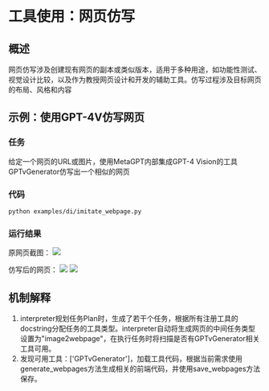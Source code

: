 # 工具使用：网页仿写

## 概述

网页仿写涉及创建现有网页的副本或类似版本，适用于多种用途，如功能性测试、视觉设计比较，以及作为教授网页设计和开发的辅助工具。仿写过程涉及目标网页的布局、风格和内容

## 示例：使用GPT-4V仿写网页

### 任务

给定一个网页的URL或图片，使用MetaGPT内部集成GPT-4 Vision的工具GPTvGenerator仿写出一个相似的网页

### 代码

```bash
python examples/di/imitate_webpage.py
```

### 运行结果

原网页截图：
<img src="../../../../../public/image/guide/use_cases/interpreter/ori_webpage.png">

仿写后的网页：
<img src="../../../../../public/image/guide/use_cases/interpreter/imitate1.png">
<img src="../../../../../public/image/guide/use_cases/interpreter/imitate2.png">

## 机制解释

1. interpreter规划任务Plan时，生成了若干个任务，根据所有注册工具的docstring分配任务的工具类型。interpreter自动将生成网页的中间任务类型设置为"image2webpage"，在执行任务时将扫描是否有GPTvGenerator相关工具可用。
2. 发现可用工具：['GPTvGenerator']，加载工具代码，根据当前需求使用generate_webpages方法生成相关的前端代码，并使用save_webpages方法保存。

